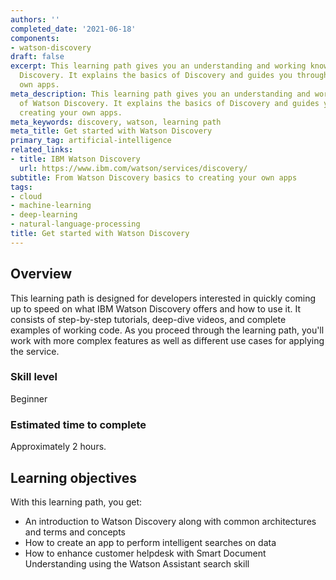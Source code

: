 ```yaml
---
authors: ''
completed_date: '2021-06-18'
components:
- watson-discovery
draft: false
excerpt: This learning path gives you an understanding and working knowledge of Watson
  Discovery. It explains the basics of Discovery and guides you through creating your
  own apps.
meta_description: This learning path gives you an understanding and working knowledge
  of Watson Discovery. It explains the basics of Discovery and guides you through
  creating your own apps.
meta_keywords: discovery, watson, learning path
meta_title: Get started with Watson Discovery
primary_tag: artificial-intelligence
related_links:
- title: IBM Watson Discovery
  url: https://www.ibm.com/watson/services/discovery/
subtitle: From Watson Discovery basics to creating your own apps
tags:
- cloud
- machine-learning
- deep-learning
- natural-language-processing
title: Get started with Watson Discovery
---
```


## Overview

This learning path is designed for developers interested in quickly coming up to speed on what IBM Watson Discovery offers and how to use it. It consists of step-by-step tutorials, deep-dive videos, and complete examples of working code. As you proceed through the learning path, you'll work with more complex features as well as different use cases for applying the service.

### Skill level

Beginner

### Estimated time to complete

Approximately 2 hours.

## Learning objectives

With this learning path, you get:

* An introduction to Watson Discovery along with common architectures and terms and concepts
* How to create an app to perform intelligent searches on data
* How to enhance customer helpdesk with Smart Document Understanding using the Watson Assistant search skill